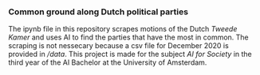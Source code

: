 ### Common ground along Dutch political parties
The ipynb file in this repository scrapes motions of the Dutch <em>Tweede Kamer</em> and uses AI to find the parties that have the most in common. The scraping is not nessecary because a csv file for December 2020 is provided in <em>/data</em>. This project is made for the subject <em>AI for Society</em> in the third year of the AI Bachelor at the University of Amsterdam.
